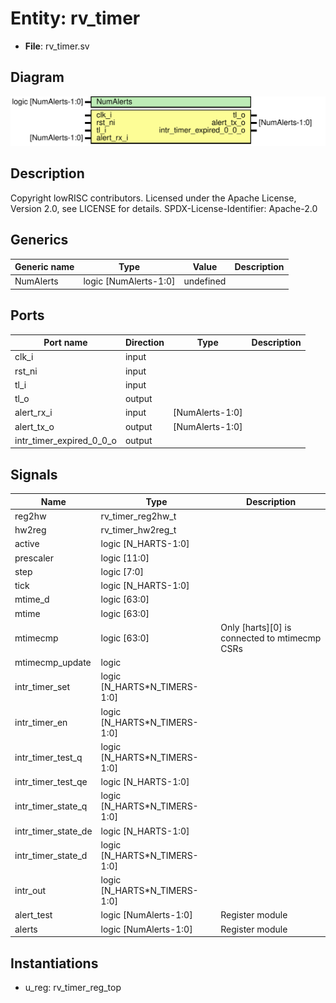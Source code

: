# Entity: rv_timer

- **File**: rv_timer.sv
## Diagram

![Diagram](rv_timer.svg "Diagram")
## Description

Copyright lowRISC contributors.
 Licensed under the Apache License, Version 2.0, see LICENSE for details.
 SPDX-License-Identifier: Apache-2.0
 
## Generics

| Generic name | Type                  | Value     | Description |
| ------------ | --------------------- | --------- | ----------- |
| NumAlerts    | logic [NumAlerts-1:0] | undefined |             |
## Ports

| Port name                | Direction | Type            | Description |
| ------------------------ | --------- | --------------- | ----------- |
| clk_i                    | input     |                 |             |
| rst_ni                   | input     |                 |             |
| tl_i                     | input     |                 |             |
| tl_o                     | output    |                 |             |
| alert_rx_i               | input     | [NumAlerts-1:0] |             |
| alert_tx_o               | output    | [NumAlerts-1:0] |             |
| intr_timer_expired_0_0_o | output    |                 |             |
## Signals

| Name                | Type                         | Description                                   |
| ------------------- | ---------------------------- | --------------------------------------------- |
| reg2hw              | rv_timer_reg2hw_t            |                                               |
| hw2reg              | rv_timer_hw2reg_t            |                                               |
| active              | logic [N_HARTS-1:0]          |                                               |
| prescaler           | logic [11:0]                 |                                               |
| step                | logic [7:0]                  |                                               |
| tick                | logic [N_HARTS-1:0]          |                                               |
| mtime_d             | logic [63:0]                 |                                               |
| mtime               | logic [63:0]                 |                                               |
| mtimecmp            | logic [63:0]                 | Only [harts][0] is connected to mtimecmp CSRs |
| mtimecmp_update     | logic                        |                                               |
| intr_timer_set      | logic [N_HARTS*N_TIMERS-1:0] |                                               |
| intr_timer_en       | logic [N_HARTS*N_TIMERS-1:0] |                                               |
| intr_timer_test_q   | logic [N_HARTS*N_TIMERS-1:0] |                                               |
| intr_timer_test_qe  | logic [N_HARTS-1:0]          |                                               |
| intr_timer_state_q  | logic [N_HARTS*N_TIMERS-1:0] |                                               |
| intr_timer_state_de | logic [N_HARTS-1:0]          |                                               |
| intr_timer_state_d  | logic [N_HARTS*N_TIMERS-1:0] |                                               |
| intr_out            | logic [N_HARTS*N_TIMERS-1:0] |                                               |
| alert_test          | logic [NumAlerts-1:0]        | Register module                               |
| alerts              | logic [NumAlerts-1:0]        | Register module                               |
## Instantiations

- u_reg: rv_timer_reg_top
